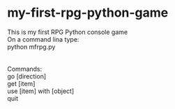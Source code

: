 # my-first-rpg-python-game
This is my first RPG Python console game
<br/>
On a command lina type:<br/>
python mfrpg.py<br/>
<br/><br/>
Commands:<br/>
  go [direction]<br/>
  get [item]<br/>
  use [item] with [object]<br/>
  quit<br/>
  
